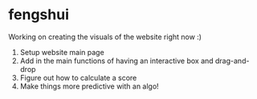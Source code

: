 # fengshui

Working on creating the visuals of the website right now :)
1. Setup website main page
2. Add in the main functions of having an interactive box and drag-and-drop
3. Figure out how to calculate a score
4. Make things more predictive with an algo!
